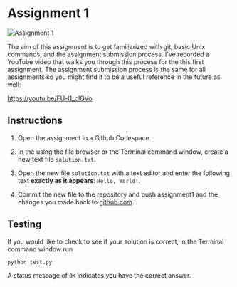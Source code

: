 # Assignment 1

![Assignment 1](https://github.com/PGE311/assignment1/actions/workflows/main.yml/badge.svg)  

The aim of this assignment is to get familiarized with git, basic Unix commands, and the assignment submission process.  I've recorded a YouTube video that walks you through this process for the this first assignment.  The assignment submission process is the same for all assignments so you might find it to be a useful reference in the future as well:

https://youtu.be/FU-l1_cIGVo

## Instructions

 1. Open the assignment in a Github Codespace.

 2. In the using the file browser or the Terminal command window, create a new text file `solution.txt`.

 3. Open the new file `solution.txt` with a text editor and enter the following text **exactly as it appears**: `Hello, World!`.

 4. Commit the new file to the repository and push assignment1 and the changes you made back to [github.com](http://github.com).

 ## Testing

If you would like to check to see if your solution is correct, in the Terminal command window run

 ```bash
 python test.py
 ```

 A status message of `OK` indicates you have the correct answer.
